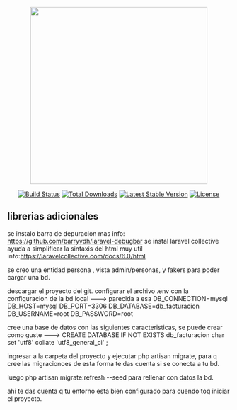 <p align="center"><img src="https://res.cloudinary.com/dtfbvvkyp/image/upload/v1566331377/laravel-logolockup-cmyk-red.svg" width="400"></p>

<p align="center">
<a href="https://travis-ci.org/laravel/framework"><img src="https://travis-ci.org/laravel/framework.svg" alt="Build Status"></a>
<a href="https://packagist.org/packages/laravel/framework"><img src="https://poser.pugx.org/laravel/framework/d/total.svg" alt="Total Downloads"></a>
<a href="https://packagist.org/packages/laravel/framework"><img src="https://poser.pugx.org/laravel/framework/v/stable.svg" alt="Latest Stable Version"></a>
<a href="https://packagist.org/packages/laravel/framework"><img src="https://poser.pugx.org/laravel/framework/license.svg" alt="License"></a>
</p>


## librerias adicionales

se instalo barra de depuracion mas info: https://github.com/barryvdh/laravel-debugbar
se instal laravel collective ayuda a simplificar la sintaxis del html muy util info:https://laravelcollective.com/docs/6.0/html

se creo una entidad persona , vista admin/personas, y fakers para poder cargar una bd.

descargar el proyecto del git.
configurar el archivo .env con la configuracion de la bd local ---> parecida a esa DB_CONNECTION=mysql
DB_HOST=mysql
DB_PORT=3306
DB_DATABASE=db_facturacion
DB_USERNAME=root
DB_PASSWORD=root

cree una base de datos con las siguientes caracteristicas, se puede crear como guste ---> 
CREATE DATABASE IF NOT EXISTS db_facturacion char set 'utf8' collate 'utf8_general_ci' ;

ingresar a la carpeta del proyecto y ejecutar php artisan migrate, para q cree las migracionoes de esta forma te das cuenta si se conecta a tu bd.

luego php artisan migrate:refresh --seed para rellenar con datos la bd.

ahi te das cuenta q tu entorno esta bien configurado para cuendo toq iniciar el proyecto.
